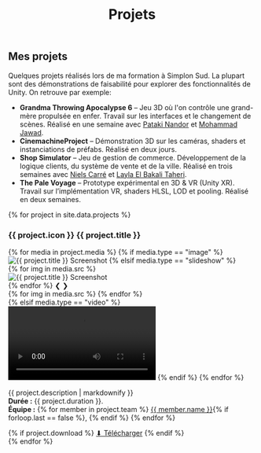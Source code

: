 ﻿---
layout: default
title: Projets
---

<div class="card floating">
  <h2>Mes projets</h2>
  <p>Quelques projets réalisés lors de ma formation à Simplon Sud. La plupart sont des <span class="highlight">démonstrations de faisabilité</span> pour explorer des fonctionnalités de <span class="highlight">Unity</span>. On retrouve par exemple:</p>
  <ul>
    <li><strong>Grandma Throwing Apocalypse 6</strong> – Jeu 3D où l'on contrôle une grand-mère propulsée en enfer. Travail sur les interfaces et le changement de scènes. Réalisé en une semaine avec <a href="https://www.linkedin.com/in/pataki-nandor-9b809735b/">Pataki Nandor</a> et <a href="https://www.linkedin.com/in/mohammad-jawad-07ab93259/">Mohammad Jawad</a>.</li>
    <li><strong>CinemachineProject</strong> – Démonstration 3D sur les caméras, shaders et instanciations de préfabs. Réalisé en deux jours.</li>
    <li><strong>Shop Simulator</strong> – Jeu de gestion de commerce. Développement de la logique clients, du système de vente et de la ville. Réalisé en trois semaines avec <a href="https://www.linkedin.com/in/niels-carre-360907333/">Niels Carré</a> et <a href="https://www.linkedin.com/in/layla-el-bakali-taheri-59ba4435a/">Layla El Bakali Taheri</a>.</li>
    <li><strong>The Pale Voyage</strong> – Prototype expérimental en 3D & VR (Unity XR). Travail sur l’implémentation VR, shaders HLSL, LOD et pooling. Réalisé en deux semaines.</li>
  </ul>

  {% for project in site.data.projects %}
    <div class="showcase">
      <h3>{{ project.icon }} {{ project.title }}</h3>
      <div class="showcase-media">
        {% for media in project.media %}
          {% if media.type == "image" %}
            <img src="{{ media.src }}" alt="{{ project.title }} Screenshot">
          {% elsif media.type == "slideshow" %}
            <div class="slideshow">
              {% for img in media.src %}
                <div class="slide fade">
                  <img src="{{ img }}" alt="{{ project.title }} Screenshot">
                </div>
              {% endfor %}
              <a class="prev" onclick="plusSlides(-1)">❮</a>
              <a class="next" onclick="plusSlides(1)">❯</a>
            </div>
            <div class="dots">
              {% for img in media.src %}
                <span class="dot" onclick="currentSlide({{ forloop.index }})"></span>
              {% endfor %}
            </div>
          {% elsif media.type == "video" %}
            <video controls>
              <source src="{{ media.src }}" type="video/mp4">
            </video>
          {% endif %}
        {% endfor %}
      </div>
      <p>
        {{ project.description | markdownify }}<br>
        <strong>Durée :</strong> {{ project.duration }}.<br>
        <strong>Équipe :</strong>
        {% for member in project.team %}
          <a href="{{ member.link }}">{{ member.name }}</a>{% if forloop.last == false %}, {% endif %}
        {% endfor %}
      </p>
      {% if project.download %}
        <a class="button" href="{{ project.download }}" download>⬇ Télécharger</a>
      {% endif %}
    </div>
  {% endfor %}
</div>
